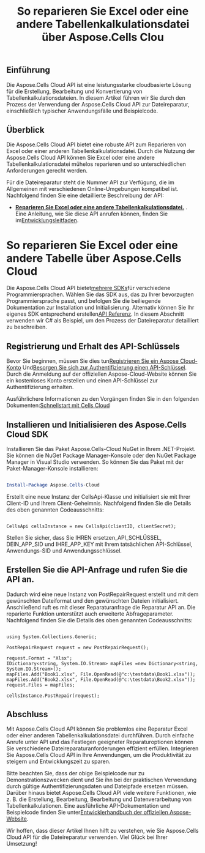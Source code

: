 ﻿---
title: So reparieren Sie Excel oder eine andere Tabellenkalkulationsdatei über Aspose.Cells Clou
type: docs
url: /de/how-to-repair-excel-file
description: So reparieren Sie Excel oder eine andere Tabellenkalkulationsdatei über Aspose.Cells Cloud
weight: 10
---
## Einführung
Die Aspose.Cells Cloud API ist eine leistungsstarke cloudbasierte Lösung für die Erstellung, Bearbeitung und Konvertierung von Tabellenkalkulationsdateien. In diesem Artikel führen wir Sie durch den Prozess der Verwendung der Aspose.Cells Cloud API zur Dateireparatur, einschließlich typischer Anwendungsfälle und Beispielcode.

## Überblick

Die Aspose.Cells Cloud API bietet eine robuste API zum Reparieren von Excel oder einer anderen Tabellenkalkulationsdatei. Durch die Nutzung der Aspose.Cells Cloud API können Sie Excel oder eine andere Tabellenkalkulationsdatei mühelos reparieren und so unterschiedlichen Anforderungen gerecht werden.

Für die Dateireparatur steht die Nummer API zur Verfügung, die im Allgemeinen mit verschiedenen Online-Umgebungen kompatibel ist. Nachfolgend finden Sie eine detaillierte Beschreibung der API:

- **[Reparieren Sie Excel oder eine andere Tabellenkalkulationsdatei.](https://reference.aspose.cloud/cells/#/LightCells/PostRepair)** . Eine Anleitung, wie Sie diese API anrufen können, finden Sie im[Entwicklungsleitfaden](https://docs.aspose.cloud/cells/repair/).


# So reparieren Sie Excel oder eine andere Tabelle über Aspose.Cells Cloud

 Die Aspose.Cells Cloud API bietet[mehrere SDKs](https://github.com/aspose-cells-cloud)für verschiedene Programmiersprachen. Wählen Sie das SDK aus, das zu Ihrer bevorzugten Programmiersprache passt, und befolgen Sie die beiliegende Dokumentation zur Installation und Initialisierung. Alternativ können Sie Ihr eigenes SDK entsprechend erstellen[API Referenz](https://reference.aspose.cloud/cells/). In diesem Abschnitt verwenden wir C# als Beispiel, um den Prozess der Dateireparatur detailliert zu beschreiben.


## Registrierung und Erhalt des API-Schlüssels

 Bevor Sie beginnen, müssen Sie dies tun[Registrieren Sie ein Aspose Cloud-Konto](https://id.containerize.com/signup) Und[Besorgen Sie sich zur Authentifizierung einen API-Schlüssel](https://dashboard.aspose.cloud/applications). Durch die Anmeldung auf der offiziellen Aspose-Cloud-Website können Sie ein kostenloses Konto erstellen und einen API-Schlüssel zur Authentifizierung erhalten.

 Ausführlichere Informationen zu den Vorgängen finden Sie in den folgenden Dokumenten:[Schnellstart mit Cells Cloud](https://docs.aspose.cloud/cells/quickstart/)


## Installieren und Initialisieren des Aspose.Cells Cloud SDK

Installieren Sie das Paket Aspose.Cells-Cloud NuGet in Ihrem .NET-Projekt. Sie können die NuGet Package Manager-Konsole oder den NuGet Package Manager in Visual Studio verwenden.
So können Sie das Paket mit der Paket-Manager-Konsole installieren:

```Powershell

Install-Package Aspose.Cells-Cloud

```
Erstellt eine neue Instanz der CellsApi-Klasse und initialisiert sie mit Ihrer Client-ID und Ihrem Client-Geheimnis. Nachfolgend finden Sie die Details des oben genannten Codeausschnitts:

```CSharp

CellsApi cellsInstance = new CellsApi(clientID, clientSecret);

```

Stellen Sie sicher, dass Sie IHREN ersetzen_API_SCHLÜSSEL, DEIN_APP_SID und IHRE_APP_KEY mit Ihrem tatsächlichen API-Schlüssel, Anwendungs-SID und Anwendungsschlüssel.

## Erstellen Sie die API-Anfrage und rufen Sie die API an.

Dadurch wird eine neue Instanz von PostRepairRequest erstellt und mit dem gewünschten Dateiformat und den gewünschten Dateien initialisiert. Anschließend ruft es mit dieser Reparaturanfrage die Reparatur API an. Die reparierte Funktion unterstützt auch erweiterte Abfrageparameter. Nachfolgend finden Sie die Details des oben genannten Codeausschnitts:


```CSharp

using System.Collections.Generic;

PostRepairRequest request = new PostRepairRequest();

request.Format = "Xlsx";
IDictionary<string, System.IO.Stream> mapFiles =new Dictionary<string, System.IO.Stream>(); 
mapFiles.Add("Book1.xlsx", File.OpenRead(@"c:\testdata\Book1.xlsx"));
mapFiles.Add("Book2.xlsx", File.OpenRead(@"c:\testdata\Book2.xlsx"));
request.Files = mapFiles;

cellsInstance.PostRepair(request);

```



## Abschluss

Mit Aspose.Cells Cloud API können Sie problemlos eine Reparatur Excel oder einer anderen Tabellenkalkulationsdatei durchführen. Durch einfache Anrufe unter API und das Festlegen geeigneter Reparaturoptionen können Sie verschiedene Dateireparaturanforderungen effizient erfüllen. Integrieren Sie Aspose.Cells Cloud API in Ihre Anwendungen, um die Produktivität zu steigern und Entwicklungszeit zu sparen.

 Bitte beachten Sie, dass der obige Beispielcode nur zu Demonstrationszwecken dient und Sie ihn bei der praktischen Verwendung durch gültige Authentifizierungsdaten und Dateipfade ersetzen müssen. Darüber hinaus bietet Aspose.Cells Cloud API viele weitere Funktionen, wie z. B. die Erstellung, Bearbeitung, Bearbeitung und Datenverarbeitung von Tabellenkalkulationen. Eine ausführliche API-Dokumentation und Beispielcode finden Sie unter[Entwicklerhandbuch der offiziellen Aspose-Website](/developer-guide/).

Wir hoffen, dass dieser Artikel Ihnen hilft zu verstehen, wie Sie Aspose.Cells Cloud API für die Dateireparatur verwenden. Viel Glück bei Ihrer Umsetzung!

